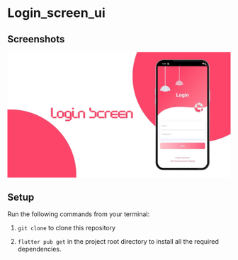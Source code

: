 # Login_screen_ui
## Screenshots

![bmi (820 x 360 px)](https://github.com/nibinpsreenivas/Login_screen_ui/blob/main/login%20screen.jpg)

## Setup
    
Run the following commands from your terminal:
 
1) `git clone` to clone this repository 

2) `flutter pub get` in the project root directory to install all the required dependencies.
 
